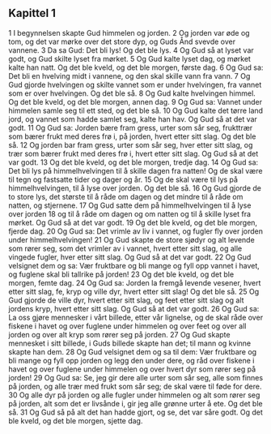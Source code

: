 ## Kapittel 1

1 I begynnelsen skapte Gud himmelen og jorden.
2 Og jorden var øde og tom, og det var mørke over det store dyp, og Guds Ånd svevde over vannene.
3 Da sa Gud: Det bli lys! Og det ble lys.
4 Og Gud så at lyset var godt, og Gud skilte lyset fra mørket.
5 Og Gud kalte lyset dag, og mørket kalte han natt. Og det ble kveld, og det ble morgen, første dag.
6 Og Gud sa: Det bli en hvelving midt i vannene, og den skal skille vann fra vann.
7 Og Gud gjorde hvelvingen og skilte vannet som er under hvelvingen, fra vannet som er over hvelvingen. Og det ble så.
8 Og Gud kalte hvelvingen himmel. Og det ble kveld, og det ble morgen, annen dag.
9 Og Gud sa: Vannet under himmelen samle seg til ett sted, og det ble så.
10 Og Gud kalte det tørre land jord, og vannet som hadde samlet seg, kalte han hav. Og Gud så at det var godt.
11 Og Gud sa: Jorden bære fram gress, urter som sår seg, frukttrær som bærer frukt med deres frø i, på jorden, hvert etter sitt slag. Og det ble så.
12 Og jorden bar fram gress, urter som sår seg, hver etter sitt slag, og trær som bærer frukt med deres frø i, hvert etter sitt slag. Og Gud så at det var godt.
13 Og det ble kveld, og det ble morgen, tredje dag.
14 Og Gud sa: Det bli lys på himmelhvelvingen til å skille dagen fra natten! Og de skal være til tegn og fastsatte tider og dager og år.
15 Og de skal være til lys på himmelhvelvingen, til å lyse over jorden. Og det ble så.
16 Og Gud gjorde de to store lys, det største til å råde om dagen og det mindre til å råde om natten, og stjernene.
17 Og Gud satte dem på himmelhvelvingen til å lyse over jorden
18 og til å råde om dagen og om natten og til å skille lyset fra mørket. Og Gud så at det var godt.
19 Og det ble kveld, og det ble morgen, fjerde dag.
20 Og Gud sa: Det vrimle av liv i vannet, og fugler fly over jorden under himmelhvelvingen!
21 Og Gud skapte de store sjødyr og alt levende som rører seg, som det vrimler av i vannet, hvert etter sitt slag, og alle vingede fugler, hver etter sitt slag. Og Gud så at det var godt.
22 Og Gud velsignet dem og sa: Vær fruktbare og bli mange og fyll opp vannet i havet, og fuglene skal bli tallrike på jorden!
23 Og det ble kveld, og det ble morgen, femte dag.
24 Og Gud sa: Jorden la fremgå levende vesener, hvert etter sitt slag, fe, kryp og ville dyr, hvert etter sitt slag! Og det ble så.
25 Og Gud gjorde de ville dyr, hvert etter sitt slag, og feet etter sitt slag og alt jordens kryp, hvert etter sitt slag. Og Gud så at det var godt.
26 Og Gud sa: La oss gjøre mennesker i vårt billede, etter vår lignelse, og de skal råde over fiskene i havet og over fuglene under himmelen og over feet og over all jorden og over alt kryp som rører seg på jorden.
27 Og Gud skapte mennesket i sitt billede, i Guds billede skapte han det; til mann og kvinne skapte han dem.
28 Og Gud velsignet dem og sa til dem: Vær fruktbare og bli mange og fyll opp jorden og legg den under dere, og råd over fiskene i havet og over fuglene under himmelen og over hvert dyr som rører seg på jorden!
29 Og Gud sa: Se, jeg gir dere alle urter som sår seg, alle som finnes på jorden, og alle trær med frukt som sår seg; de skal være til føde for dere.
30 Og alle dyr på jorden og alle fugler under himmelen og alt som rører seg på jorden, alt som det er livsånde i, gir jeg alle grønne urter å ete. Og det ble så.
31 Og Gud så på alt det han hadde gjort, og se, det var såre godt. Og det ble kveld, og det ble morgen, sjette dag.
